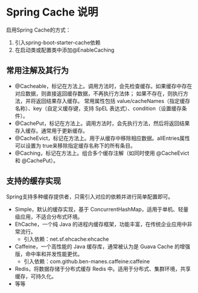 # Spring Cache 说明

启用Spring Cache的方式：

1. 引入spring-boot-starter-cache依赖
2. 在启动类或配置类中添加@EnableCaching

## 常用注解及其行为

- @Cacheable，标记在方法上。调用方法时，会先检查缓存。如果缓存中存在对应数据，则直接返回缓存数据，不再执行方法体；
  如果不存在，则执行方法，并将返回结果存入缓存。
  常用属性包括 value/cacheNames（指定缓存名称）、key（自定义缓存键，支持 SpEL 表达式）、condition（设置缓存条件）。
- @CachePut，标记在方法上。调用方法时，会先执行方法，然后将返回结果存入缓存。通常用于更新缓存。
- @CacheEvict，标记在方法上。用于从缓存中移除相应数据。allEntries属性可以设置为 true来移除指定缓存名称下的所有条目。
- @Caching，标记在方法上。组合多个缓存注解（如同时使用 @CacheEvict和 @CachePut）。

## 支持的缓存实现

Spring支持多种缓存提供者，只需引入对应的依赖并进行简单配置即可。

- Simple，默认的缓存实现，基于 ConcurrentHashMap，适用于单机、轻量级应用，不适合分布式环境。
- EhCache，一个纯 Java 的进程内缓存框架，功能丰富，在传统企业应用中非常流行。
    - 引入依赖：net.sf.ehcache:ehcache
- Caffeine，一个高性能的 Java 缓存库，通常被认为是 Guava Cache 的增强版，命中率和并发性能更优。
    - 引入依赖：com.github.ben-manes.caffeine:caffeine
- Redis，将数据存储于分布式缓存 Redis 中。适用于分布式、集群环境，共享缓存，可持久化。
- 等等
